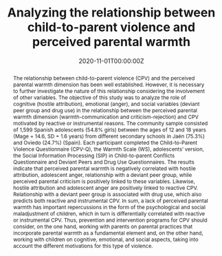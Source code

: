 ---
abstract: "The relationship between child-to-parent violence (CPV) and the perceived parental warmth dimension has been well established. However, it is necessary to further investigate the nature of this relationship considering the involvement of other variables. The objective of this study was to analyze the role of cognitive (hostile attribution), emotional (anger), and social variables (deviant peer group and drug use) in the relationship between the perceived parental warmth dimension (warmth-communication and criticism-rejection) and CPV motivated by reactive or instrumental reasons. The community sample consisted of 1,599 Spanish adolescents (54.8% girls) between the ages of 12 and 18 years (Mage = 14.6, SD = 1.6 years) from different secondary schools in Jaén (75.3%) and Oviedo (24.7%) (Spain). Each participant completed the Child-to-Parent Violence Questionnaire (CPV-Q), the Warmth Scale (WS), adolescents’ version, the Social Information Processing (SIP) in Child-to-parent Conflicts Questionnaire and Deviant Peers and Drug Use Questionnaires. The results indicate that perceived parental warmth is negatively correlated with hostile attribution, adolescent anger, relationship with a deviant peer group, while perceived parental criticism is positively linked to these variables. Likewise, hostile attribution and adolescent anger are positively linked to reactive CPV. Relationship with a deviant peer group is associated with drug use, which also predicts both reactive and instrumental CPV. In sum, a lack of perceived parental warmth has important repercussions in the form of the psychological and social maladjustment of children, which in turn is differentially correlated with reactive or instrumental CPV. Thus, prevention and intervention programs for CPV should consider, on the one hand, working with parents on parental practices that incorporate parental warmth as a fundamental element and, on the other hand, working with children on cognitive, emotional, and social aspects, taking into account the different motivations for this type of violence."
author_notes:
- 
- 
authors:
- Cano-Lozano, M. C
- Rodríguez-Díaz, F.J.
- admin
- Contreras, L.
date: "2020-11-01T00:00:00Z"
doi: "https://doi.org/10.3389/fpsyg.2020.590097"
featured: false
image:
  caption: '' 
  focal_point: ""
  preview_only: false
projects: []
publication: '*Frontiers in psychology, 11*'
publication_short: ""
publication_types:
- "2"
publishDate: "2020-11-01T00:00:00Z"
summary: "Analyzing the relationship between child-to-parent violence and perceived parental warmth"
tags:
- Source Themes
title: "Analyzing the relationship between child-to-parent violence and perceived parental warmth"
url_code: ""
url_dataset: ""
url_pdf: https://www.frontiersin.org/articles/10.3389/fpsyg.2020.590097/pdf
url_poster: ""
url_project: ""
url_slides: ""
url_source: ""
url_video: ""
---